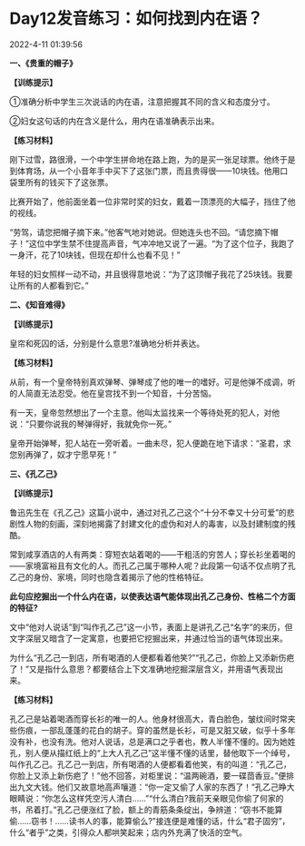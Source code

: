 # Day12发音练习：如何找到内在语？

2022-4-11 01:39:56



**一、《贵重的帽子》**

**【训练提示】**

①准确分析中学生三次说话的内在语，注意把握其不同的含义和态度分寸。

②妇女这句话的内在含义是什么，用内在语准确表示出来。

**【练习材料】**

刚下过雪，路很滑，一个中学生拼命地在路上跑，为的是买一张足球票。他终于是到体育场，从一个小音年手中买下了这张门票，而且贵得很——10块钱。他用口袋里所有的钱买下了这张票。

比赛开始了，他前面坐着一位非常时奖的妇女，戴着一顶漂亮的大幅子，挡住了他的视线。

“劳驾，请您把帽子摘下来。”他客气地对她说。但她连头也不回。“请您摘下帽子！”这位中学生禁不住提高声音，气冲冲地又说了一遍。“为了这个位子，我跑了一身汗，花了10块钱，但现在却什么也看不见！”

年轻的妇女照样一动不动，并且很得意地说：“为了这顶帽子我花了25块钱。我要让所有的人都看到它。”



**二、《知音难得》**

**【训练提示】**

皇帘和死囚的话，分别是什么意思?准确地分析并表达。

**【练习材料】**

从前，有一个皇帝特别真欢弹琴、弹琴成了他的唯一的嗜好。可是他弹不成调，听的人简直无法忍受。他在皇宫找不到一个知音，十分苦恼。

有一天，皇帝忽然想出了一个主意。他叫太监找来一个等待处死的犯人，对他说：“只要你说我的琴弹得好，我就免你一死。”

皇帝开始弹琴，犯人站在一旁听着。一曲未尽，犯人便跪在地下请求：“圣君，求您别再弹了，奴才宁愿早死！”

 

**三、《孔乙己》**

**【训练提示】**

鲁迅先生在《孔乙己》这篇小说中，通过对孔乙己这个“十分不幸又十分可爱”的悲剧性人物的刻画，深刻地揭露了封建文化的虚伪和对人的毒害，以及封建制度的残酷。

常到咸享酒店的人有两类：穿短衣站着喝的——干粗活的穷苦人；穿长衫坐着喝的——家境富裕且有文化的人。而孔乙己属于哪种人呢？此段第一句话不仅点明了孔乙己的身份、家境，同时也隐含着揭示了他的性格特征。

**此句应挖掘出一个什么内在语，以使表达语气能体现出孔乙己身份、性格二个方面的特征?**

文中“他对人说话”到“叫作孔乙己”这一小节，表面上是讲孔乙己“名字”的来历，但文字深层又暗含了一定寓意，也要把它挖掘出来，并通过恰当的语气体现出来。

为什么“孔乙己一到店，所有喝酒的人便都看着他笑?”“孔乙己，你脸上又添新伤疤了！”又是指什么意思？都要结合上下文准确地挖掘深层含义，并用语气表现出来。

**【练习材料】**

孔乙己是站着喝酒而穿长衫的唯一的人。他身材很高大，青白脸色，皱纹间时常夹些伤痕，一部乱蓬蓬的花白的胡子。穿的虽然是长衫，可是又脏又破，似乎十多年没有补，也没有洗。他对人说话，总是满口之乎者也，教人半懂不懂的。因为她姓孔，别人便从描红纸上的“上大人孔乙己”这半懂不懂的话里，替他取下一个绰号，叫作孔乙己。孔乙己一到店，所有喝酒的人便都看着他笑，有的叫道：“孔乙己，你脸上又添上新伤疤了！”他不回答，对柜里说：“温两碗酒，要一碟茴香豆。”便排出九文大钱。他们又故意地高声嚷道：“你一定又偷了人家的东西了！”孔乙己睁大眼睛说：“你怎么这样凭空污人清白……”“什么清白?我前天亲眼见你偷了何家的书，吊着打。”孔乙己便涨红了脸，额上的青筋条条绽出，争辨道：“窃书不能算偷……窃书！……读书人的事，能算偷么?”接连便是难懂的话，什么“君子固穷”，什么“者乎”之类，引得众人都哄笑起来；店内外充满了快活的空气。